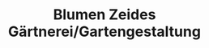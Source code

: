 ---
title: "Blumen Zeides Gärtnerei/Gartengestaltung"
url: /freyung/blumen-zeides-gaertnerei-gartengestaltung/
shop: Garten-Center
---